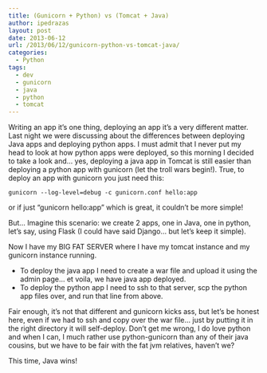 ```yaml
---
title: (Gunicorn + Python) vs (Tomcat + Java)
author: ipedrazas
layout: post
date: 2013-06-12
url: /2013/06/12/gunicorn-python-vs-tomcat-java/
categories:
  - Python
tags:
  - dev
  - gunicorn
  - java
  - python
  - tomcat
---
```

Writing an app it&#8217;s one thing, deploying an app it&#8217;s a very different matter. Last night we were discussing about the differences between deploying Java apps and deploying python apps. I must admit that I never put my head to look at how python apps were deployed, so this morning I decided to take a look and&#8230; yes, deploying a java app in Tomcat is still easier than deploying a python app with gunicorn (let the troll wars begin!). True, to deploy an app with gunicorn you just need this:

`gunicorn --log-level=debug -c gunicorn.conf hello:app`

or if just &#8220;gunicorn hello:app&#8221; which is great, it couldn&#8217;t be more simple!

But&#8230; Imagine this scenario: we create 2 apps, one in Java, one in python, let&#8217;s say, using Flask (I could have said Django&#8230; but let&#8217;s keep it simple).

Now I have my BIG FAT SERVER where I have my tomcat instance and my gunicorn instance running.

  * To deploy the java app I need to create a war file and upload it using the admin page&#8230; et voila, we have java app deployed.
  * To deploy the python app I need to ssh to that server, scp the python app files over, and run that line from above.

Fair enough, it&#8217;s not that different and gunicorn kicks ass, but let&#8217;s be honest here, even if we had to ssh and copy over the war file&#8230; just by putting it in the right directory it will self-deploy. Don&#8217;t get me wrong, I do love python and when I can, I much rather use python-gunicorn than any of their java cousins, but we have to be fair with the fat jvm relatives, haven&#8217;t we?

This time, Java wins!